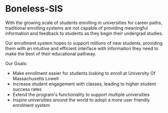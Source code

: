 # Boneless-SIS
With the growing scale of students enrolling in universities for career paths, traditional enrolling systems are not capable of providing meaningful information and feedback to students as they begin their undergrad studies. 

Our enrollment system hopes to support millions of new students, providing them with an intuitive and efficient interface with information they need to make the best of their educational pathway.


Our Goals:
- Make enrollment easier for students looking to enroll at University Of Massachusetts Lowell 
- Increase student engagement with classes, leading to higher student success rates
- Extend the program's functionality to support multiple universities
- Inspire universities around the world to adopt a more user friendly enrolment system

